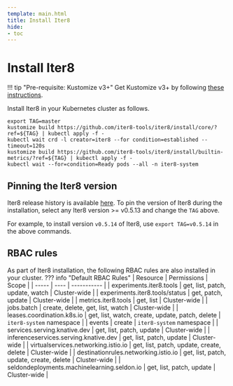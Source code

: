 ```yaml
---
template: main.html
title: Install Iter8
hide:
- toc
---
```


# Install Iter8

!!! tip "Pre-requisite: Kustomize v3+"
    Get Kustomize v3+ by following [these instructions](https://kubectl.docs.kubernetes.io/installation/kustomize/).

Install Iter8 in your Kubernetes cluster as follows.

```shell
export TAG=master
kustomize build https://github.com/iter8-tools/iter8/install/core/?ref=${TAG} | kubectl apply -f -
kubectl wait crd -l creator=iter8 --for condition=established --timeout=120s
kustomize build https://github.com/iter8-tools/iter8/install/builtin-metrics/?ref=${TAG} | kubectl apply -f -
kubectl wait --for=condition=Ready pods --all -n iter8-system
```

## Pinning the Iter8 version
Iter8 release history is available [here](https://github.com/iter8-tools/iter8/releases). To pin the version of Iter8 during the installation, select any Iter8 version >= v0.5.13 and change the `TAG` above.

For example, to install version `v0.5.14` of Iter8, use `export TAG=v0.5.14` in the above commands.

## RBAC rules
As part of Iter8 installation, the following RBAC rules are also installed in your cluster.
??? info "Default RBAC Rules"
    | Resource | Permissions | Scope |
    | ----- | ---- | ----------- |
    | experiments.iter8.tools | get, list, patch, update, watch | Cluster-wide |
    | experiments.iter8.tools/status | get, patch, update | Cluster-wide |
    | metrics.iter8.tools | get, list | Cluster-wide |
    | jobs.batch | create, delete, get, list, watch | Cluster-wide |
    | leases.coordination.k8s.io | get, list, watch, create, update, patch, delete | `iter8-system` namespace |
    | events | create | `iter8-system` namespace |
    | services.serving.knative.dev | get, list, patch, update | Cluster-wide |
    | inferenceservices.serving.knative.dev | get, list, patch, update | Cluster-wide |
    | virtualservices.networking.istio.io | get, list, patch, update, create, delete | Cluster-wide |
    | destinationrules.networking.istio.io | get, list, patch, update, create, delete | Cluster-wide |
    | seldondeployments.machinelearning.seldon.io | get, list, patch, update | Cluster-wide |

